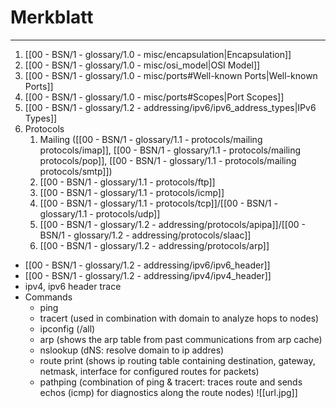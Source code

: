 # Merkblatt
___
1. [[00 - BSN/1 - glossary/1.0 - misc/encapsulation|Encapsulation]]
2. [[00 - BSN/1 - glossary/1.0 - misc/osi_model|OSI Model]]
3. [[00 - BSN/1 - glossary/1.0 - misc/ports#Well-known Ports|Well-known Ports]]
4. [[00 - BSN/1 - glossary/1.0 - misc/ports#Scopes|Port Scopes]]
5. [[00 - BSN/1 - glossary/1.2 - addressing/ipv6/ipv6_address_types|IPv6 Types]]
6. Protocols
	1. Mailing ([[00 - BSN/1 - glossary/1.1 - protocols/mailing protocols/imap]], [[00 - BSN/1 - glossary/1.1 - protocols/mailing protocols/pop]], [[00 - BSN/1 - glossary/1.1 - protocols/mailing protocols/smtp]])
	2. [[00 - BSN/1 - glossary/1.1 - protocols/ftp]]
	3. [[00 - BSN/1 - glossary/1.1 - protocols/icmp]]
	4. [[00 - BSN/1 - glossary/1.1 - protocols/tcp]]/[[00 - BSN/1 - glossary/1.1 - protocols/udp]]
	5. [[00 - BSN/1 - glossary/1.2 - addressing/protocols/apipa]]/[[00 - BSN/1 - glossary/1.2 - addressing/protocols/slaac]]
	6. [[00 - BSN/1 - glossary/1.2 - addressing/protocols/arp]]
- [[00 - BSN/1 - glossary/1.2 - addressing/ipv6/ipv6_header]]
- [[00 - BSN/1 - glossary/1.2 - addressing/ipv4/ipv4_header]]
- ipv4, ipv6 header trace
- Commands
	- ping
	- tracert (used in combination with domain to analyze hops to nodes)
	- ipconfig (/all)
	- arp (shows the arp table from past communications from arp cache)
	- nslookup (dNS: resolve domain to ip addres)
	- route print (shows ip routing table containing destination, gateway, netmask, interface for configured routes for packets)
	- pathping (combination of ping & tracert: traces route and sends echos (icmp) for diagnostics along the route nodes)
![[url.jpg]]
